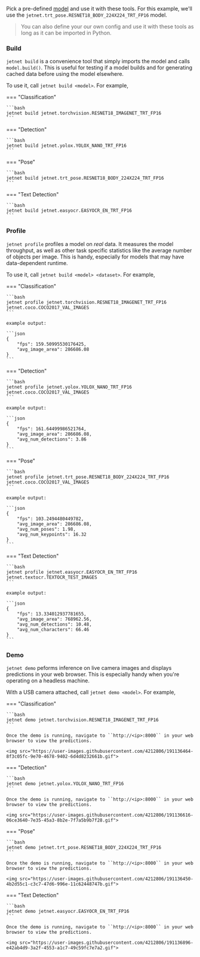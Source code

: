 Pick a pre-defined [model](models.md) and use it with these tools.
For this example, we'll use the ``jetnet.trt_pose.RESNET18_BODY_224X224_TRT_FP16`` model.

> You can also define your our own config and use it with these
> tools as long as it can be imported in Python.

### Build

``jetnet build`` is a convenience tool that simply imports the model and calls ``model.build()``.  This is useful for testing if a model builds and for generating cached data before using the model elsewhere.

To use it, call ``jetnet build <model>``.  For example,


=== "Classification"

    ```bash
    jetnet build jetnet.torchvision.RESNET18_IMAGENET_TRT_FP16
    ```

=== "Detection"

    ```bash
    jetnet build jetnet.yolox.YOLOX_NANO_TRT_FP16
    ```

=== "Pose"

    ```bash
    jetnet build jetnet.trt_pose.RESNET18_BODY_224X224_TRT_FP16
    ```

=== "Text Detection"

    ```bash
    jetnet build jetnet.easyocr.EASYOCR_EN_TRT_FP16
    ```

### Profile

``jetnet profile`` profiles a model on *real* data.  It measures the model throughput,
as well as other task specific statistics like the average number of objects per image.  This
is handy, especially for models that may have data-dependent runtime.

To use it, call ``jetnet build <model> <dataset>``.  For example,


=== "Classification"

    ```bash
    jetnet profile jetnet.torchvision.RESNET18_IMAGENET_TRT_FP16 jetnet.coco.COCO2017_VAL_IMAGES
    ```

    example output:
    
    ```json
    {
        "fps": 159.50995530176425,
        "avg_image_area": 286686.08
    }
    ```

=== "Detection"

    ```bash
    jetnet profile jetnet.yolox.YOLOX_NANO_TRT_FP16 jetnet.coco.COCO2017_VAL_IMAGES
    ```

    example output:
    
    ```json
    {
        "fps": 161.64499986521764,
        "avg_image_area": 286686.08,
        "avg_num_detections": 3.86
    }
    ```

=== "Pose"

    ```bash
    jetnet profile jetnet.trt_pose.RESNET18_BODY_224X224_TRT_FP16 jetnet.coco.COCO2017_VAL_IMAGES
    ```

    example output:

    ```json
    {
        "fps": 103.2494480449782,
        "avg_image_area": 286686.08,
        "avg_num_poses": 1.98,
        "avg_num_keypoints": 16.32
    }
    ```

=== "Text Detection"

    ```bash
    jetnet profile jetnet.easyocr.EASYOCR_EN_TRT_FP16 jetnet.textocr.TEXTOCR_TEST_IMAGES
    ```
    
    example output:

    ```json
    {
        "fps": 13.334012937781655,
        "avg_image_area": 768962.56,
        "avg_num_detections": 10.48,
        "avg_num_characters": 66.46
    }
    ```


### Demo

``jetnet demo`` peforms inference on live camera images and displays predictions in your web browser.
This is especially handy when you're operating on a headless machine.

With a USB camera attached, call ``jetnet demo <model>``.  For example,

=== "Classification"

    ```bash
    jetnet demo jetnet.torchvision.RESNET18_IMAGENET_TRT_FP16
    ```

    Once the demo is running, navigate to ``http://<ip>:8000`` in your web browser to view the predictions.

    <img src="https://user-images.githubusercontent.com/4212806/191136464-8f3c05fc-9e70-4678-9402-6d4d8232661b.gif">

=== "Detection"

    ```bash
    jetnet demo jetnet.yolox.YOLOX_NANO_TRT_FP16
    ```

    Once the demo is running, navigate to ``http://<ip>:8000`` in your web browser to view the predictions.

    <img src="https://user-images.githubusercontent.com/4212806/191136616-06ce3640-7e35-45a3-8b2e-7f7a5b9b7f28.gif">

=== "Pose"

    ```bash
    jetnet demo jetnet.trt_pose.RESNET18_BODY_224X224_TRT_FP16
    ```
    
    Once the demo is running, navigate to ``http://<ip>:8000`` in your web browser to view the predictions.

    <img src="https://user-images.githubusercontent.com/4212806/191136450-4b2d55c1-c3c7-47d6-996e-11c62448747b.gif">

=== "Text Detection"

    ```bash
    jetnet demo jetnet.easyocr.EASYOCR_EN_TRT_FP16
    ```
    
    Once the demo is running, navigate to ``http://<ip>:8000`` in your web browser to view the predictions.
    
    <img src="https://user-images.githubusercontent.com/4212806/191136896-e42ab4d9-3a2f-4553-a1c7-49c59fc7e7a2.gif">
